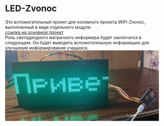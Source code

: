 # LED-Zvonoc
Это вспомогательный проект для основного проекта WIFI-Zvonoc, выполненный в виде отдельного модуля.  
[ссылка на основной проект](https://github.com/ddv11711/WIFI-Zvonoc)  
Роль светодиодного матричного информера будет заключатся в следующем. Он будет выводить вспомогательную информацию для улучшения информирования учащихся.  
![матрица](Картинки/матрица.jpg)
